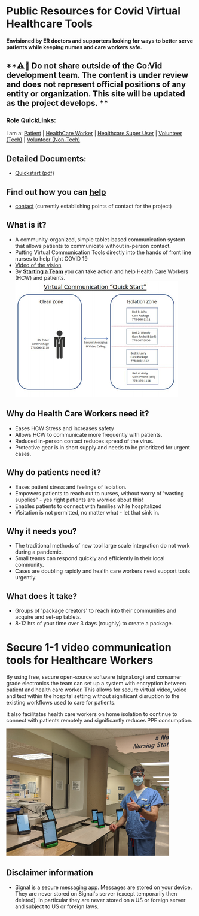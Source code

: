 # Public Resources for Covid Virtual Healthcare Tools

#### Envisioned by ER doctors and supporters looking for ways to better serve patients while keeping nurses and care workers safe.

## **⚠🛑 Do not share outside of the Co:Vid development team. The content is under review and does not represent official positions of any entity or organization. This site will be updated as the project develops. **

### Role QuickLinks: 
I am a:
[Patient](role_patient.md) | [HealthCare Worker](role_hcw.md) | [Healthcare Super User](role_hcw_admin.md) | [Volunteer (Tech)](role_tech.md) | [Volunteer (Non-Tech)](role_community.md) 

## Detailed Documents:
 - [Quickstart (pdf)](documents\CoVid_quickstart.pdf)

## Find out how you can [help](how_to_help.md)
* [contact]() (currently establishing points of contact for the project)

## What is it?
* A community-organized, simple tablet-based communication system that allows patients to communicate without in-person contact.
* Putting Virtual Communication Tools directly into the hands of front line nurses to help fight COVID 19
* [Video of the vision](https://www.youtube.com/watch?v=gajnUINAbZY)
* By [**Starting a Team**](help_steps.md) you can take action and help Health Care Workers (HCW) and patients.
![Quickstart](.\assets\quickstart.png)

## Why do Health Care Workers need it?
* Eases HCW Stress and increases safety
* Allows HCW to communicate more frequently with patients.
* Reduced in-person contact reduces spread of the virus.
* Protective gear is in short supply and needs to be prioritized for urgent cases.

## Why do patients need it?
* Eases patient stress and feelings of isolation.
* Empowers patients to reach out to nurses, without worry of  'wasting supplies” - yes right patients are worried about this!
* Enables patients to connect with families while hospitalized
* Visitation is not permitted, no matter what - let that sink in.

## Why it needs you?
* The traditional methods of new tool large scale integration do not work during a pandemic.
* Small teams can respond quickly and efficiently in their local community.
* Cases are doubling rapidly and health care workers need support tools urgently.

## What does it take?
* Groups of 'package creators' to reach into their communities and acquire and set-up tablets.
* 8-12 hrs of your time over 3 days (roughly) to create a package.

# Secure 1-1 video communication tools for Healthcare Workers

By using free, secure open-source software (signal.org) and consumer grade electronics the team can set up a system with encryption between patient and health care worker. This allows for secure virtual video, voice and text within the hospital setting without significant disruption to the existing workflows used to care for patients. 

It also facilitates health care workers on home isolation to continue to connect with patients remotely and significantly reduces PPE consumption.

![Thumbs up](.\assets\thumbs_up_hallway_512.png)

## Disclaimer information
- Signal is a secure messaging app.  Messages are stored on your device.  They are never stored on Signal's server (except temporarily then deleted).  In particular they are never stored on a US or foreign server and subject to US or foreign laws.